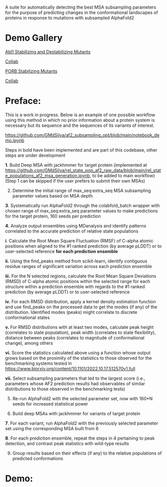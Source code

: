 A suite for automatically detecting the best MSA subsampling parameters for the purpose of predicting changes in the conformational landscapes of proteins in response to mutations with subsampled AlphaFold2


# Demo Gallery

[Abl1 Stabilizing and Destabilizing Mutants](https://github.com/GMdSilva/af2_subsampling_opt/blob/main/angra_abl1_mutants.ipynb)

[Collab](https://colab.research.google.com/drive/16O0TEahaPXNPzIZ_IbjyP235Kdrf4ddO#scrollTo=mXsbwGcAO5Eq&uniqifier=1)

[PORB Stabilizing Mutants](https://github.com/GMdSilva/af2_subsampling_opt/blob/main/angra_porb_mutants.ipynb)

[Collab](https://colab.research.google.com/drive/1t3vlHNad7YJOsGvlKwI6frQRdAV_maEK?authuser=1#scrollTo=F3jUlLQP0rj-)

# Preface:

This is a work in progress. Below is an example of one possible workflow using this method in which no prior information about a protein system is necessary but its sequence and the sequences of its variants of interest.

https://github.com/GMdSilva/af2_subsampling_opt/blob/main/notebook_demo.ipynb

Steps in bold have been implemented and are part of this codebase, other steps are under development

**1**. Build Deep MSA with jackhmmer for target protein (implemented at https://github.com/GMdSilva/rel_state_pop_af2_raw_data/blob/main/rel_state_populations_af2_msa_generation.ipynb, to be added to main workflow)
   (Step 1 can be skipped if the user prefers to submit their own MSAs)
   
2. Determine the initial range of max_seq:extra_seq MSA subsampling parameter values based on MSA depth 

**3**. Systematically run AlphaFold2 through the colabfold_batch wrapper with chosen range of max_seq:extra_seq parameter values to make predictions for the target protein, 160 seeds per prediction

**4.** Analyze output ensembles using MDanalysis and identify patterns correlated to the accurate prediction of relative state populations

   **i**. Calculate the Root Mean Square Fluctuation (RMSF) of C-alpha atomic positions when aligned to the #1 ranked prediction (by average pLDDT) or to user-selected reference **for each prediction ensemble**
   
   **ii.** Using the find_peaks method from scikit-learn, identify contiguous residue ranges of significant variation across each prediction ensemble
   
   **iii.** For the N selected regions, calculate the Root Mean Square Deviations (RMSD) of C-alpha atomic positions within the selected range for each structure within a prediction ensemble with regards to the #1 ranked prediction (by average pLDDT) or to user-selected reference
   
   **iv.** For each RMSD distribution, apply a kernel density estimation function and use find_peaks on the processed data to get the modes (if any) of the distribution. Identified modes (peaks) might correlate to discrete conformational states
   
   **v.** For RMSD distributions with at least two modes, calculate peak height (correlates to state population), peak width (correlates to state flexibility), distance between peaks (correlates to magnitude of conformational change), among others
   
   **vi.** Score the statistics calculated above using a function whose output grows based on the proximity of the statistics to those observed for the benchmarking systems tested in https://www.biorxiv.org/content/10.1101/2022.10.17.512570v1.full
   
   **vii.** Select subsampling parameters that led to the largest score (i.e., parameters whose AF2 prediction results had observables of similar distributions to those observed in the benchmarking tests)
   
5. Re-run AlphaFold2 with the selected parameter set, now with 160*N seeds for increased statistical power

6. Build deep MSAs with jackhmmer for variants of target protein
   
**7**. For each variant, run AlphaFold2 with the previously selected parameter set using the corresponding MSA built from 6
   
**8**. For each prediction ensemble, repeat the steps in 4 pertaining to peak detection, and contrast peak statistics with wild-type results
    
9. Group results based on their effects (if any) to the relative populations of predicted conformations

# Demo:
